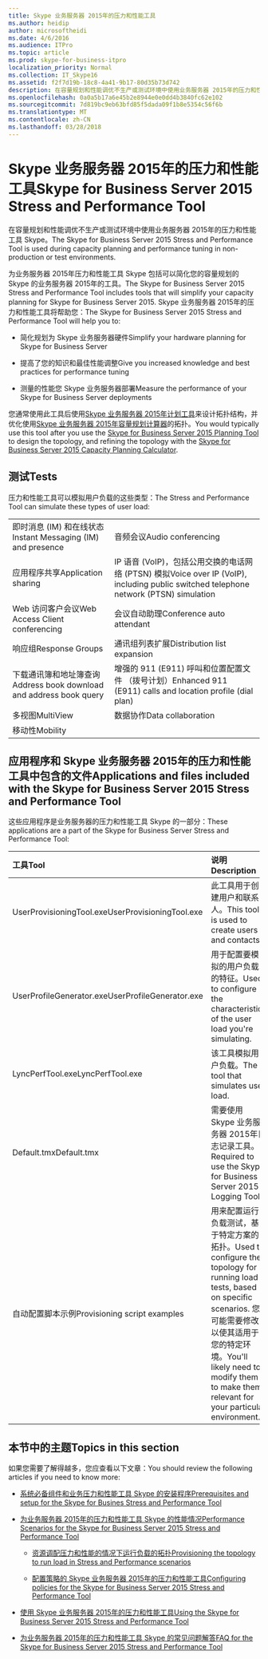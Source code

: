 ```yaml
---
title: Skype 业务服务器 2015年的压力和性能工具
ms.author: heidip
author: microsoftheidi
ms.date: 4/6/2016
ms.audience: ITPro
ms.topic: article
ms.prod: skype-for-business-itpro
localization_priority: Normal
ms.collection: IT_Skype16
ms.assetid: f2f7d19b-18c8-4a41-9b17-80d35b73d742
description: 在容量规划和性能调优不生产或测试环境中使用业务服务器 2015年的压力和性能工具 Skype。
ms.openlocfilehash: 0a0a5b17a6e45b2e8944e0e0dd4b3840fc62e102
ms.sourcegitcommit: 7d819bc9eb63bfd85f5dada09f1b8e5354c56f6b
ms.translationtype: MT
ms.contentlocale: zh-CN
ms.lasthandoff: 03/28/2018
---
```

# <a name="skype-for-business-server-2015-stress-and-performance-tool"></a><span data-ttu-id="d3683-103">Skype 业务服务器 2015年的压力和性能工具</span><span class="sxs-lookup"><span data-stu-id="d3683-103">Skype for Business Server 2015 Stress and Performance Tool</span></span>
 
<span data-ttu-id="d3683-104">在容量规划和性能调优不生产或测试环境中使用业务服务器 2015年的压力和性能工具 Skype。</span><span class="sxs-lookup"><span data-stu-id="d3683-104">The Skype for Business Server 2015 Stress and Performance Tool is used during capacity planning and performance tuning in non-production or test environments.</span></span>
  
<span data-ttu-id="d3683-105">为业务服务器 2015年压力和性能工具 Skype 包括可以简化您的容量规划的 Skype 的业务服务器 2015年的工具。</span><span class="sxs-lookup"><span data-stu-id="d3683-105">The Skype for Business Server 2015 Stress and Performance Tool includes tools that will simplify your capacity planning for Skype for Business Server 2015.</span></span> <span data-ttu-id="d3683-106">Skype 业务服务器 2015年的压力和性能工具将帮助您：</span><span class="sxs-lookup"><span data-stu-id="d3683-106">The Skype for Business Server 2015 Stress and Performance Tool will help you to:</span></span>
  
- <span data-ttu-id="d3683-107">简化规划为 Skype 业务服务器硬件</span><span class="sxs-lookup"><span data-stu-id="d3683-107">Simplify your hardware planning for Skype for Business Server</span></span>
    
- <span data-ttu-id="d3683-108">提高了您的知识和最佳性能调整</span><span class="sxs-lookup"><span data-stu-id="d3683-108">Give you increased knowledge and best practices for performance tuning</span></span>
    
- <span data-ttu-id="d3683-109">测量的性能您 Skype 业务服务器部署</span><span class="sxs-lookup"><span data-stu-id="d3683-109">Measure the performance of your Skype for Business Server deployments</span></span>
    
<span data-ttu-id="d3683-110">您通常使用此工具后使用[Skype 业务服务器 2015年计划工具](../../management-tools/planning-tool/planning-tool.md)来设计拓扑结构，并优化使用[Skype 业务服务器 2015年容量规划计算器](../../management-tools/capacity-planning-calculator.md)的拓扑。</span><span class="sxs-lookup"><span data-stu-id="d3683-110">You would typically use this tool after you use the [Skype for Business Server 2015 Planning Tool](../../management-tools/planning-tool/planning-tool.md) to design the topology, and refining the topology with the [Skype for Business Server 2015 Capacity Planning Calculator](../../management-tools/capacity-planning-calculator.md).</span></span> 
  
## <a name="tests"></a><span data-ttu-id="d3683-111">测试</span><span class="sxs-lookup"><span data-stu-id="d3683-111">Tests</span></span>

<span data-ttu-id="d3683-112">压力和性能工具可以模拟用户负载的这些类型：</span><span class="sxs-lookup"><span data-stu-id="d3683-112">The Stress and Performance Tool can simulate these types of user load:</span></span>
  
|||
|:-----|:-----|
|<span data-ttu-id="d3683-113">即时消息 (IM) 和在线状态</span><span class="sxs-lookup"><span data-stu-id="d3683-113">Instant Messaging (IM) and presence</span></span>  <br/> |<span data-ttu-id="d3683-114">音频会议</span><span class="sxs-lookup"><span data-stu-id="d3683-114">Audio conferencing</span></span>  <br/> |
|<span data-ttu-id="d3683-115">应用程序共享</span><span class="sxs-lookup"><span data-stu-id="d3683-115">Application sharing</span></span>  <br/> |<span data-ttu-id="d3683-116">IP 语音 (VoIP)，包括公用交换的电话网络 (PTSN) 模拟</span><span class="sxs-lookup"><span data-stu-id="d3683-116">Voice over IP (VoIP), including public switched telephone network (PTSN) simulation</span></span>  <br/> |
|<span data-ttu-id="d3683-117">Web 访问客户会议</span><span class="sxs-lookup"><span data-stu-id="d3683-117">Web Access Client conferencing</span></span>  <br/> |<span data-ttu-id="d3683-118">会议自动助理</span><span class="sxs-lookup"><span data-stu-id="d3683-118">Conference auto attendant</span></span>  <br/> |
|<span data-ttu-id="d3683-119">响应组</span><span class="sxs-lookup"><span data-stu-id="d3683-119">Response Groups</span></span>  <br/> |<span data-ttu-id="d3683-120">通讯组列表扩展</span><span class="sxs-lookup"><span data-stu-id="d3683-120">Distribution list expansion</span></span>  <br/> |
|<span data-ttu-id="d3683-121">下载通讯簿和地址簿查询</span><span class="sxs-lookup"><span data-stu-id="d3683-121">Address book download and address book query</span></span>  <br/> |<span data-ttu-id="d3683-122">增强的 911 (E911) 呼叫和位置配置文件 （拨号计划）</span><span class="sxs-lookup"><span data-stu-id="d3683-122">Enhanced 911 (E911) calls and location profile (dial plan)</span></span>  <br/> |
|<span data-ttu-id="d3683-123">多视图</span><span class="sxs-lookup"><span data-stu-id="d3683-123">MultiView</span></span>  <br/> |<span data-ttu-id="d3683-124">数据协作</span><span class="sxs-lookup"><span data-stu-id="d3683-124">Data collaboration</span></span>  <br/> |
|<span data-ttu-id="d3683-125">移动性</span><span class="sxs-lookup"><span data-stu-id="d3683-125">Mobility</span></span>  <br/> ||
   
## <a name="applications-and-files-included-with-the-skype-for-business-server-2015-stress-and-performance-tool"></a><span data-ttu-id="d3683-126">应用程序和 Skype 业务服务器 2015年的压力和性能工具中包含的文件</span><span class="sxs-lookup"><span data-stu-id="d3683-126">Applications and files included with the Skype for Business Server 2015 Stress and Performance Tool</span></span>

<span data-ttu-id="d3683-127">这些应用程序是业务服务器的压力和性能工具 Skype 的一部分：</span><span class="sxs-lookup"><span data-stu-id="d3683-127">These applications are a part of the Skype for Business Server Stress and Performance Tool:</span></span>
  
|<span data-ttu-id="d3683-128">**工具**</span><span class="sxs-lookup"><span data-stu-id="d3683-128">**Tool**</span></span>|<span data-ttu-id="d3683-129">**说明**</span><span class="sxs-lookup"><span data-stu-id="d3683-129">**Description**</span></span>|
|:-----|:-----|
|<span data-ttu-id="d3683-130">UserProvisioningTool.exe</span><span class="sxs-lookup"><span data-stu-id="d3683-130">UserProvisioningTool.exe</span></span>  <br/> |<span data-ttu-id="d3683-131">此工具用于创建用户和联系人。</span><span class="sxs-lookup"><span data-stu-id="d3683-131">This tool is used to create users and contacts.</span></span>  <br/> |
|<span data-ttu-id="d3683-132">UserProfileGenerator.exe</span><span class="sxs-lookup"><span data-stu-id="d3683-132">UserProfileGenerator.exe</span></span>  <br/> |<span data-ttu-id="d3683-133">用于配置要模拟的用户负载的特征。</span><span class="sxs-lookup"><span data-stu-id="d3683-133">Used to configure the characteristics of the user load you're simulating.</span></span>  <br/> |
|<span data-ttu-id="d3683-134">LyncPerfTool.exe</span><span class="sxs-lookup"><span data-stu-id="d3683-134">LyncPerfTool.exe</span></span>  <br/> |<span data-ttu-id="d3683-135">该工具模拟用户负载。</span><span class="sxs-lookup"><span data-stu-id="d3683-135">The tool that simulates user load.</span></span>  <br/> |
|<span data-ttu-id="d3683-136">Default.tmx</span><span class="sxs-lookup"><span data-stu-id="d3683-136">Default.tmx</span></span>  <br/> |<span data-ttu-id="d3683-137">需要使用 Skype 业务服务器 2015年日志记录工具。</span><span class="sxs-lookup"><span data-stu-id="d3683-137">Required to use the Skype for Business Server 2015 Logging Tool.</span></span>  <br/> |
|<span data-ttu-id="d3683-138">自动配置脚本示例</span><span class="sxs-lookup"><span data-stu-id="d3683-138">Provisioning script examples</span></span>  <br/> |<span data-ttu-id="d3683-139">用来配置运行负载测试，基于特定方案的拓扑。</span><span class="sxs-lookup"><span data-stu-id="d3683-139">Used to configure the topology for running load tests, based on specific scenarios.</span></span> <span data-ttu-id="d3683-140">您可能需要修改以使其适用于您的特定环境。</span><span class="sxs-lookup"><span data-stu-id="d3683-140">You'll likely need to modify them to make them relevant for your particular environment.</span></span>  <br/> |
   
## <a name="topics-in-this-section"></a><span data-ttu-id="d3683-141">本节中的主题</span><span class="sxs-lookup"><span data-stu-id="d3683-141">Topics in this section</span></span>

<span data-ttu-id="d3683-142">如果您需要了解得越多，您应查看以下文章：</span><span class="sxs-lookup"><span data-stu-id="d3683-142">You should review the following articles if you need to know more:</span></span>
  
- [<span data-ttu-id="d3683-143">系统必备组件和业务压力和性能工具 Skype 的安装程序</span><span class="sxs-lookup"><span data-stu-id="d3683-143">Prerequisites and setup for the Skype for Busines Stress and Performance Tool</span></span>](prerequisites-and-setup.md)
    
- [<span data-ttu-id="d3683-144">为业务服务器 2015年的压力和性能工具 Skype 的性能情况</span><span class="sxs-lookup"><span data-stu-id="d3683-144">Performance Scenarios for the Skype for Business Server 2015 Stress and Performance Tool</span></span>](scenarios.md)
    
  - [<span data-ttu-id="d3683-145">资源调配压力和性能的情况下运行负载的拓扑</span><span class="sxs-lookup"><span data-stu-id="d3683-145">Provisioning the topology to run load in Stress and Performance scenarios</span></span>](provisioning-the-topology-to-run-load.md)
    
  - [<span data-ttu-id="d3683-146">配置策略的 Skype 业务服务器 2015年的压力和性能工具</span><span class="sxs-lookup"><span data-stu-id="d3683-146">Configuring policies for the Skype for Business Server 2015 Stress and Performance Tool</span></span>](configuring-policies.md)
    
- [<span data-ttu-id="d3683-147">使用 Skype 业务服务器 2015年的压力和性能工具</span><span class="sxs-lookup"><span data-stu-id="d3683-147">Using the Skype for Business Server 2015 Stress and Performance Tool</span></span>](using-the-tool.md)
    
- [<span data-ttu-id="d3683-148">为业务服务器 2015年的压力和性能工具 Skype 的常见问题解答</span><span class="sxs-lookup"><span data-stu-id="d3683-148">FAQ for the Skype for Business Server 2015 Stress and Performance Tool</span></span>](faq.md)
    

